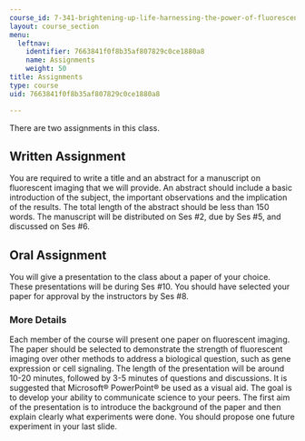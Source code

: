 ```yaml
---
course_id: 7-341-brightening-up-life-harnessing-the-power-of-fluorescence-imaging-to-observe-biology-in-action-fall-2006
layout: course_section
menu:
  leftnav:
    identifier: 7663841f0f8b35af807829c0ce1880a8
    name: Assignments
    weight: 50
title: Assignments
type: course
uid: 7663841f0f8b35af807829c0ce1880a8

---
```


There are two assignments in this class.

Written Assignment
------------------

You are required to write a title and an abstract for a manuscript on fluorescent imaging that we will provide. An abstract should include a basic introduction of the subject, the important observations and the implication of the results. The total length of the abstract should be less than 150 words. The manuscript will be distributed on Ses #2, due by Ses #5, and discussed on Ses #6.

Oral Assignment
---------------

You will give a presentation to the class about a paper of your choice. These presentations will be during Ses #10. You should have selected your paper for approval by the instructors by Ses #8.

### More Details

Each member of the course will present one paper on fluorescent imaging. The paper should be selected to demonstrate the strength of fluorescent imaging over other methods to address a biological question, such as gene expression or cell signaling. The length of the presentation will be around 10-20 minutes, followed by 3-5 minutes of questions and discussions. It is suggested that Microsoft® PowerPoint® be used as a visual aid. The goal is to develop your ability to communicate science to your peers. The first aim of the presentation is to introduce the background of the paper and then explain clearly what experiments were done. You should propose one future experiment in your last slide.